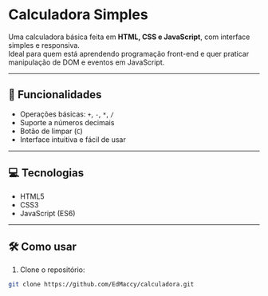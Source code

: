 # Calculadora Simples

Uma calculadora básica feita em **HTML, CSS e JavaScript**, com interface simples e responsiva.  
Ideal para quem está aprendendo programação front-end e quer praticar manipulação de DOM e eventos em JavaScript.

---

## 🚀 Funcionalidades

- Operações básicas: `+`, `-`, `*`, `/`  
- Suporte a números decimais  
- Botão de limpar (`C`)  
- Interface intuitiva e fácil de usar  

---

## 💻 Tecnologias

- HTML5  
- CSS3  
- JavaScript (ES6)  

---

## 🛠️ Como usar

1. Clone o repositório:

```bash
git clone https://github.com/EdMaccy/calculadora.git
